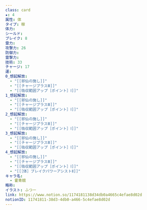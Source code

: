 ```yaml
---
class: card
★: 4
属性: 体
タイプ: 稼
体力: 
シールド: 
ブレイク: 8
霊力: 
攻撃力: 26
防御力: 
霊撃力: 
技術: 33
チャージ: 17
運: 
0_想起解放:
  - "[[邪仙の施し]]"
  - "[[チャージプラスⅢ]]"
  - "[[吸収範囲アップ［ポイント］Ⅰ]]"
1_想起解放:
  - "[[邪仙の施し]]"
  - "[[チャージプラスⅢ]]"
  - "[[吸収範囲アップ［ポイント］Ⅰ]]"
2_想起解放:
  - "[[邪仙の施し]]"
  - "[[チャージプラスⅢ]]"
  - "[[吸収範囲アップ［ポイント］Ⅰ]]"
3_想起解放:
  - "[[邪仙の施し]]"
  - "[[チャージプラスⅢ]]"
  - "[[吸収範囲アップ［ポイント］Ⅰ]]"
4_想起解放:
  - "[[邪仙の施し]]"
  - "[[チャージプラスⅢ]]"
  - "[[吸収範囲アップ［ポイント］Ⅰ]]"
  - "[[［体］ブレイクパワーアシストⅡ]]"
キャラ名:
  - 霍青娥
略称: 
イラスト: ふつー
link: https://www.notion.so/1174181138d34db0a4665c4efae8d02d
notionID: 11741811-38d3-4db0-a466-5c4efae8d02d
---
```

